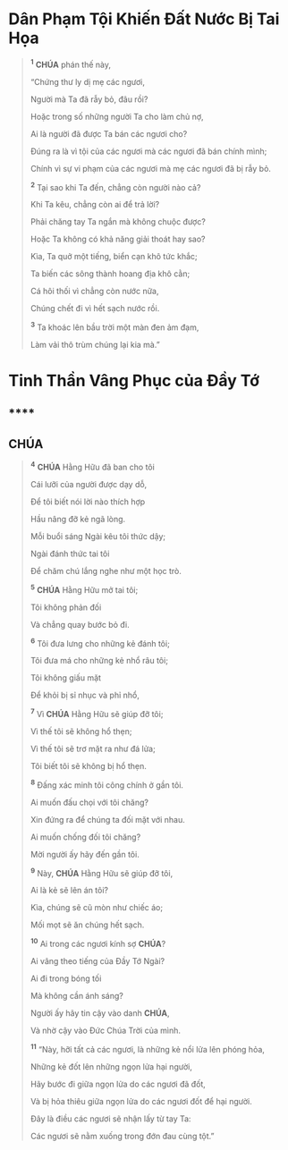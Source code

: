 # Dân Phạm Tội Khiến Đất Nước Bị Tai Họa

> <sup><b>1</b></sup> **CHÚA** phán thế này,
>
> “Chứng thư ly dị mẹ các ngươi,
>
> Người mà Ta đã rẫy bỏ, đâu rồi?
>
> Hoặc trong số những người Ta cho làm chủ nợ,
>
> Ai là người đã được Ta bán các ngươi cho?
>
> Đúng ra là vì tội của các ngươi mà các ngươi đã bán chính mình;
>
> Chính vì sự vi phạm của các ngươi mà mẹ các ngươi đã bị rẫy bỏ.
>
> <sup><b>2</b></sup> Tại sao khi Ta đến, chẳng còn người nào cả?
>
> Khi Ta kêu, chẳng còn ai để trả lời?
>
> Phải chăng tay Ta ngắn mà không chuộc được?
>
> Hoặc Ta không có khả năng giải thoát hay sao?
>
> Kìa, Ta quở một tiếng, biển cạn khô tức khắc;
>
> Ta biến các sông thành hoang địa khô cằn;
>
> Cá hôi thối vì chẳng còn nước nữa,
>
> Chúng chết đi vì hết sạch nước rồi.
>
> <sup><b>3</b></sup> Ta khoác lên bầu trời một màn đen ảm đạm,
>
> Làm vải thô trùm chúng lại kia mà.”

# Tinh Thần Vâng Phục của Đầy Tớ

## \*\*\*\*

## CHÚA

> <sup><b>4</b></sup> **CHÚA** Hằng Hữu đã ban cho tôi
>
> Cái lưỡi của người được dạy dỗ,
>
> Để tôi biết nói lời nào thích hợp
>
> Hầu nâng đỡ kẻ ngã lòng.
>
> Mỗi buổi sáng Ngài kêu tôi thức dậy;
>
> Ngài đánh thức tai tôi
>
> Để chăm chú lắng nghe như một học trò.
>
> <sup><b>5</b></sup> **CHÚA** Hằng Hữu mở tai tôi;
>
> Tôi không phản đối
>
> Và chẳng quay bước bỏ đi.
>
> <sup><b>6</b></sup> Tôi đưa lưng cho những kẻ đánh tôi;
>
> Tôi đưa má cho những kẻ nhổ râu tôi;
>
> Tôi không giấu mặt
>
> Để khỏi bị sỉ nhục và phỉ nhổ,
>
> <sup><b>7</b></sup> Vì **CHÚA** Hằng Hữu sẽ giúp đỡ tôi;
>
> Vì thế tôi sẽ không hổ thẹn;
>
> Vì thế tôi sẽ trơ mặt ra như đá lửa;
>
> Tôi biết tôi sẽ không bị hổ thẹn.
>
> <sup><b>8</b></sup> Đấng xác minh tôi công chính ở gần tôi.
>
> Ai muốn đấu chọi với tôi chăng?
>
> Xin đứng ra để chúng ta đối mặt với nhau.
>
> Ai muốn chống đối tôi chăng?
>
> Mời người ấy hãy đến gần tôi.
>
> <sup><b>9</b></sup> Này, **CHÚA** Hằng Hữu sẽ giúp đỡ tôi,
>
> Ai là kẻ sẽ lên án tôi?
>
> Kìa, chúng sẽ cũ mòn như chiếc áo;
>
> Mối mọt sẽ ăn chúng hết sạch.
>
> <sup><b>10</b></sup> Ai trong các ngươi kính sợ **CHÚA**?
>
> Ai vâng theo tiếng của Đầy Tớ Ngài?
>
> Ai đi trong bóng tối
>
> Mà không cần ánh sáng?
>
> Người ấy hãy tin cậy vào danh **CHÚA**,
>
> Và nhờ cậy vào Đức Chúa Trời của mình.
>
> <sup><b>11</b></sup> “Này, hỡi tất cả các ngươi, là những kẻ nổi lửa lên phóng hỏa,
>
> Những kẻ đốt lên những ngọn lửa hại người,
>
> Hãy bước đi giữa ngọn lửa do các ngươi đã đốt,
>
> Và bị hỏa thiêu giữa ngọn lửa do các ngươi đốt để hại người.
>
> Đây là điều các ngươi sẽ nhận lấy từ tay Ta:
>
> Các ngươi sẽ nằm xuống trong đớn đau cùng tột.”
